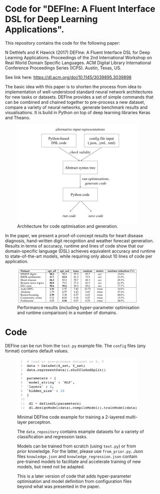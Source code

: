 # Code for "DEFIne: A Fluent Interface DSL for Deep Learning Applications". 

This repository contains the code for the following paper:

N Dethlefs and K Hawick (2017) DEFIne: A Fluent Interface DSL for Deep Learning Applications. Proceedings of the 2nd International Workshop on Real World Domain Specific Languages. ACM Digital Library International Conference Proceedings Series (ICPS). Austin, Texas, US.

See link here: https://dl.acm.org/doi/10.1145/3039895.3039898

The basic idea with this paper is to shorten the process from idea to implementation of well-understood standard neural
network architectures for new tasks or datasets. DEFIne provides a set of simple commands that can be combined and 
chained together to pre-process a new dataset, compare a variety of neural networks, generate benchmark results and 
visualisations. It is build in Python on top of deep  learning libraries Keras and Theano. 

<figure>
<img src="/img/architecture.png" alt="drawing" width="400"/>
<figcaption>
Architecture for code optimisation and generation.
 </figcaption>
</figure>


In the paper, we present a proof-of-concept results for heart disease diagnosis, hand-written digit recognition and 
weather forecast generation. Results in terms of accuracy, runtime and lines of code show that our domain-specific language (DSL) 
achieves equivalent accuracy and runtime to state-of-the-art models, while requiring only about 10 lines of code per application.

<figure>
<img src="/img/results.png" alt="drawing" width="400"/>
<figcaption>
Performance results (including hyper-parameter optimisation and runtime comparison) in a number of domains.
 </figcaption>
</figure>

# Code

DEFIne can be run from the <code>test.py</code> example file. The <code>config</code> files (any format) contains default values. 

<figure>
<img src="/img/code.png" alt="drawing" width="400"/>
<figcaption>
Minimal DEFIne code example for training a 2-layered multi-layer perceptron. 
 </figcaption>
 </figuer>

The <code>data_repository</code> contains example datasets for a variety of classification and regression tasks.

Models can be trained from scratch (using <code>text.py</code>) or from prior knowledge. For the latter, please
use <code>from_prior.py</code>. Json files <code>knowledge.json</code> and <code>knowledge_regression.json</code> contain pre-trained models to facilitate 
and accelerate training of new models, but need not be adapted.

This is a later version of code that adds hyper-parameter optimisation and model definition from configuration files beyond what 
was presented in the paper.

